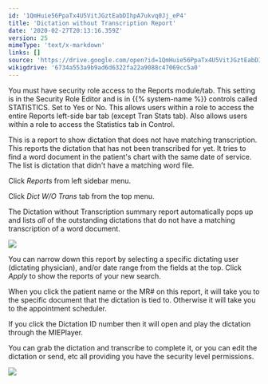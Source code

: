 ```yaml
---
id: '1QmHuie56PpaTx4U5VitJGztEabDIhpA7ukvq0Jj_eP4'
title: 'Dictation without Transcription Report'
date: '2020-02-27T20:13:16.359Z'
version: 25
mimeType: 'text/x-markdown'
links: []
source: 'https://drive.google.com/open?id=1QmHuie56PpaTx4U5VitJGztEabDIhpA7ukvq0Jj_eP4'
wikigdrive: '6734a553a9b9ad6d6322fa22a9088c47069cc5a0'
---
```

You must have security role access to the Reports module/tab. This setting is in the Security Role Editor and is in {{% system-name %}} controls called STATISTICS. Set to Yes or No. This allows users within a role to access the entire Reports left-side bar tab (except Tran Stats tab). Also allows users within a role to access the Statistics tab in Control.

This is a report to show dictation that does not have matching transcription. This reports the dictation that has not been transcribed for yet. It tries to find a word document in the patient's chart with the same date of service. The list is dictation that didn't have a matching word file.

Click *Reports* from left sidebar menu.

Click *Dict W/O Trans* tab from the top menu.

The Dictation without Transcription summary report automatically pops up and lists *all* of the outstanding dictations that do not have a matching transcription of a word document.

![](../dictation-without-transcription-report.assets/4ebac20b9a1ccc66b361eee9fa81770a.png)

You can narrow down this report by selecting a specific dictating user (dictating physician), and/or date range from the fields at the top. Click *Apply* to show the reports of your new search.

When you click the patient name or the MR# on this report, it will take you to the specific document that the dictation is tied to. Otherwise it will take you to the appointment scheduler.

If you click the Dictation ID number then it will open and play the dictation through the MIEPlayer.

You can grab the dictation and transcribe to complete it, or you can edit the dictation or send, etc all providing you have the security level permissions.

![](../dictation-without-transcription-report.assets/83d7e6ae0f56bafa871970f3cb538e0a.png)

